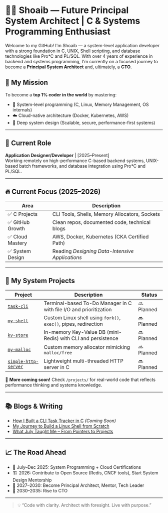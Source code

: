 # 👨‍💻 Shoaib — Future Principal System Architect | C & Systems Programming Enthusiast

Welcome to my GitHub! I'm Shoaib — a system-level application developer with a strong foundation in C, UNIX, Shell scripting, and database technologies like Pro*C and PL/SQL. With over 4 years of experience in backend and systems programming, I'm currently on a focused journey to become a **Principal System Architect** and, ultimately, a **CTO**.

## 🎯 My Mission
To become a **top 1% coder in the world** by mastering:
- 🔧 System-level programming (C, Linux, Memory Management, OS internals)
- ☁️ Cloud-native architecture (Docker, Kubernetes, AWS)
- 🧠 Deep system design (Scalable, secure, performance-first systems)

---

## 💼 Current Role
**Application Designer/Developer** | [2025–Present]  
Working remotely on high-performance C-based backend systems, UNIX-based batch frameworks, and database integration using Pro*C and PL/SQL.

---

## 🔥 Current Focus (2025–2026)
| Area | Description |
|------|-------------|
| ✅ C Projects | CLI Tools, Shells, Memory Allocators, Sockets |
| ✅ GitHub Growth | Clean repos, documented code, technical blogs |
| ✅ Cloud Mastery | AWS, Docker, Kubernetes (CKA Certified Path) |
| ✅ System Design | Reading *Designing Data-Intensive Applications* |

---

## 🚀 My System Projects

| Project | Description | Status |
|--------|-------------|--------|
| [`task-cli`](./projects/task-cli/) | Terminal-based To-Do Manager in C with file I/O and prioritization | 🔜 Planned |
| [`my-shell`](./projects/my-shell/) | Custom Linux shell using `fork()`, `exec()`, pipes, redirection | 🔜 Planned |
| [`kv-store`](./projects/kv-store/) | In-memory Key-Value DB (mini-Redis) with CLI and persistence | 🔜 Planned |
| [`my-malloc`](./projects/my-malloc/) | Custom memory allocator mimicking `malloc/free` | 🔜 Planned |
| [`simple-http-server`](./projects/http-server/) | Lightweight multi-threaded HTTP server in C | 🔜 Planned |

📁 **More coming soon!** Check `/projects/` for real-world code that reflects performance thinking and systems knowledge.

---

## 📚 Blogs & Writing

- [How I Built a CLI Task Tracker in C](#) _(Coming Soon)_
- [My Journey to Build a Linux Shell from Scratch](#)
- [What July Taught Me – From Pointers to Projects](#)

---

## 📈 The Road Ahead

- 📆 July–Dec 2025: System Programming + Cloud Certifications
- 🏗️ 2026: Contribute to Open Source (Redis, CNCF tools), Start System Design Mentorship
- 🎯 2027–2030: Become Principal Architect, Mentor, Tech Leader
- 🚀 2030–2035: Rise to CTO

---

> 💡 “Code with clarity. Architect with foresight. Live with purpose.”

